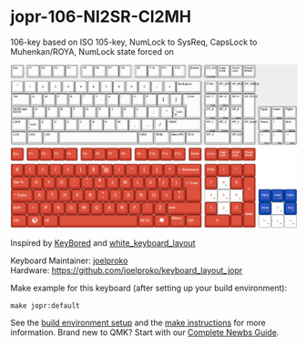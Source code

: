 # jopr-106-Nl2SR-Cl2MH

106-key based on ISO 105-key, NumLock to SysReq, CapsLock to Muhenkan/ROYA, NumLock state forced on

![jopr-106-default](https://raw.githubusercontent.com/joelproko/keyboard_layout_jopr/master/keycode_layout_default.png)  
![jopr-106-modded_white](https://raw.githubusercontent.com/joelproko/keyboard_layout_jopr/master/keycap_layout_modded_white.png)

Inspired by [KeyBored](https://github.com/itractus/KeyBored) and [white_keyboard_layout](https://github.com/mw8/white_keyboard_layout)

Keyboard Maintainer: [joelproko](https://github.com/joelproko)  
Hardware: https://github.com/joelproko/keyboard_layout_jopr

Make example for this keyboard (after setting up your build environment):

    make jopr:default

See the [build environment setup](https://docs.qmk.fm/#/getting_started_build_tools) and the [make instructions](https://docs.qmk.fm/#/getting_started_make_guide) for more information. Brand new to QMK? Start with our [Complete Newbs Guide](https://docs.qmk.fm/#/newbs).
